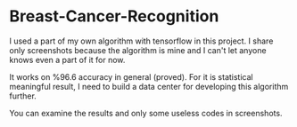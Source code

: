 # Breast-Cancer-Recognition

I used a part of my own algorithm with tensorflow in this project. I share only screenshots because the algorithm is mine and I can't let anyone knows even a part of it for now. 

It works on %96.6 accuracy in general (proved). For it is statistical meaningful result, I need to build a data center for developing this algorithm further.

You can examine the results and only some useless codes in screenshots.
